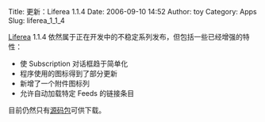 Title: 更新：Liferea 1.1.4
Date: 2006-09-10 14:52
Author: toy
Category: Apps
Slug: liferea_1_1_4

[Liferea](http://liferea.sourceforge.net) 1.1.4
依然属于正在开发中的不稳定系列发布，但包括一些已经增强的特性：

-   使 Subscription 对话框趋于简单化
-   程序使用的图标得到了部分更新
-   新增了一个附件图标列
-   允许自动加载特定 Feeds 的链接条目

目前仍然只有[源码包](http://prdownloads.sourceforge.net/liferea/liferea-1.1.4.tar.gz?download)可供下载。

